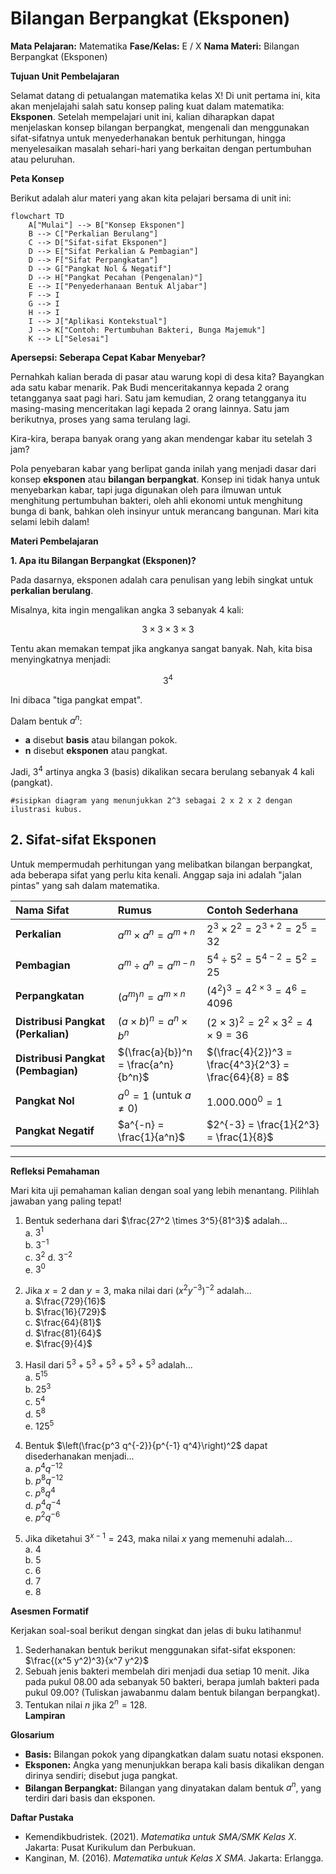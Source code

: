# Bilangan Berpangkat (Eksponen)

**Mata Pelajaran:** Matematika
**Fase/Kelas:** E / X
**Nama Materi:** Bilangan Berpangkat (Eksponen)

**Tujuan Unit Pembelajaran**  

Selamat datang di petualangan matematika kelas X\! Di unit pertama ini, kita akan menjelajahi salah satu konsep paling kuat dalam matematika: **Eksponen**. Setelah mempelajari unit ini, kalian diharapkan dapat menjelaskan konsep bilangan berpangkat, mengenali dan menggunakan sifat-sifatnya untuk menyederhanakan bentuk perhitungan, hingga menyelesaikan masalah sehari-hari yang berkaitan dengan pertumbuhan atau peluruhan.

**Peta Konsep**  

Berikut adalah alur materi yang akan kita pelajari bersama di unit ini:

```mermaid
flowchart TD
    A["Mulai"] --> B["Konsep Eksponen"]
    B --> C["Perkalian Berulang"]
    C --> D["Sifat-sifat Eksponen"]
    D --> E["Sifat Perkalian & Pembagian"]
    D --> F["Sifat Perpangkatan"]
    D --> G["Pangkat Nol & Negatif"]
    D --> H["Pangkat Pecahan (Pengenalan)"]
    E --> I["Penyederhanaan Bentuk Aljabar"]
    F --> I
    G --> I
    H --> I
    I --> J["Aplikasi Kontekstual"]
    J --> K["Contoh: Pertumbuhan Bakteri, Bunga Majemuk"]
    K --> L["Selesai"]
```

**Apersepsi: Seberapa Cepat Kabar Menyebar?**

Pernahkah kalian berada di pasar atau warung kopi di desa kita? Bayangkan ada satu kabar menarik. Pak Budi menceritakannya kepada 2 orang tetangganya saat pagi hari. Satu jam kemudian, 2 orang tetangganya itu masing-masing menceritakan lagi kepada 2 orang lainnya. Satu jam berikutnya, proses yang sama terulang lagi.

Kira-kira, berapa banyak orang yang akan mendengar kabar itu setelah 3 jam?

Pola penyebaran kabar yang berlipat ganda inilah yang menjadi dasar dari konsep **eksponen** atau **bilangan berpangkat**. Konsep ini tidak hanya untuk menyebarkan kabar, tapi juga digunakan oleh para ilmuwan untuk menghitung pertumbuhan bakteri, oleh ahli ekonomi untuk menghitung bunga di bank, bahkan oleh insinyur untuk merancang bangunan. Mari kita selami lebih dalam\!

**Materi Pembelajaran**  

**1. Apa itu Bilangan Berpangkat (Eksponen)?**

Pada dasarnya, eksponen adalah cara penulisan yang lebih singkat untuk **perkalian berulang**.

Misalnya, kita ingin mengalikan angka 3 sebanyak 4 kali:  

$$3\times3\times3\times3$$

Tentu akan memakan tempat jika angkanya sangat banyak. Nah, kita bisa menyingkatnya menjadi:  

$$3^4$$  

Ini dibaca "tiga pangkat empat".

Dalam bentuk $a^n$:

* **a** disebut **basis** atau bilangan pokok.
* **n** disebut **eksponen** atau pangkat.

Jadi, $3^4$ artinya angka 3 (basis) dikalikan secara berulang sebanyak 4 kali (pangkat).

`#sisipkan diagram yang menunjukkan 2^3 sebagai 2 x 2 x 2 dengan ilustrasi kubus.`

## **2. Sifat-sifat Eksponen**

Untuk mempermudah perhitungan yang melibatkan bilangan berpangkat, ada beberapa sifat yang perlu kita kenali. Anggap saja ini adalah "jalan pintas" yang sah dalam matematika.

| Nama Sifat | Rumus | Contoh Sederhana |
| :--- | :--- | :--- |
| **Perkalian** | $a^m \times a^n = a^{m+n}$ | $2^3 \times 2^2 = 2^{3+2} = 2^5 = 32$ |
| **Pembagian** | $a^m \div a^n = a^{m-n}$ | $5^4 \div 5^2 = 5^{4-2} = 5^2 = 25$ |
| **Perpangkatan** | $(a^m)^n = a^{m \times n}$ | $(4^2)^3 = 4^{2 \times 3} = 4^6 = 4096$ |
| **Distribusi Pangkat (Perkalian)** | $(a \times b)^n = a^n \times b^n$ | $(2 \times 3)^2 = 2^2 \times 3^2 = 4 \times 9 = 36$ |
| **Distribusi Pangkat (Pembagian)** | $(\frac{a}{b})^n = \frac{a^n}{b^n}$ | $(\frac{4}{2})^3 = \frac{4^3}{2^3} = \frac{64}{8} = 8$ |
| **Pangkat Nol** | $a^0 = 1$ (untuk $a \neq 0$) | $1.000.000^0 = 1$ |
| **Pangkat Negatif** | $a^{-n} = \frac{1}{a^n}$ | $2^{-3} = \frac{1}{2^3} = \frac{1}{8}$ |

-----

**Refleksi Pemahaman**  

Mari kita uji pemahaman kalian dengan soal yang lebih menantang. Pilihlah jawaban yang paling tepat\!

1. Bentuk sederhana dari $\frac{27^2 \times 3^5}{81^3}$ adalah...  
   a. $3^1$  
   b. $3^{-1}$  
   c. $3^2$
   d. $3^{-2}$  
   e. $3^0$  

2. Jika $x=2$ dan $y=3$, maka nilai dari $(x^2y^{-3})^{-2}$ adalah...  
   a. $\frac{729}{16}$  
   b. $\frac{16}{729}$  
   c. $\frac{64}{81}$  
   d. $\frac{81}{64}$  
   e. $\frac{9}{4}$

4. Hasil dari $5^3 + 5^3 + 5^3 + 5^3 + 5^3$ adalah...  
   a. $5^{15}$  
   b. $25^3$  
   c. $5^4$  
   d. $5^8$  
   e. $125^5$  

5. Bentuk $\left(\frac{p^3 q^{-2}}{p^{-1} q^4}\right)^2$ dapat disederhanakan menjadi...  
   a. $p^4 q^{-12}$  
   b. $p^8 q^{-12}$  
   c. $p^8 q^{4}$  
   d. $p^4 q^{-4}$  
   e. $p^2 q^{-6}$  

6. Jika diketahui $3^{x-1} = 243$, maka nilai $x$ yang memenuhi adalah...  
   a. 4  
   b. 5  
   c. 6  
   d. 7  
   e. 8
   
**Asesmen Formatif**  

Kerjakan soal-soal berikut dengan singkat dan jelas di buku latihanmu\!

1. Sederhanakan bentuk berikut menggunakan sifat-sifat eksponen: $\frac{(x^5 y^2)^3}{x^7 y^2}$
2. Sebuah jenis bakteri membelah diri menjadi dua setiap 10 menit. Jika pada pukul 08.00 ada sebanyak 50 bakteri, berapa jumlah bakteri pada pukul 09.00? (Tuliskan jawabanmu dalam bentuk bilangan berpangkat).
3. Tentukan nilai $n$ jika $2^n = 128$.  
**Lampiran**  

**Glosarium**  

* **Basis:** Bilangan pokok yang dipangkatkan dalam suatu notasi eksponen.
* **Eksponen:** Angka yang menunjukkan berapa kali basis dikalikan dengan dirinya sendiri; disebut juga pangkat.
* **Bilangan Berpangkat:** Bilangan yang dinyatakan dalam bentuk $a^n$, yang terdiri dari basis dan eksponen.

**Daftar Pustaka**  

* Kemendikbudristek. (2021). *Matematika untuk SMA/SMK Kelas X*. Jakarta: Pusat Kurikulum dan Perbukuan.
* Kanginan, M. (2016). *Matematika untuk Kelas X SMA*. Jakarta: Erlangga.

